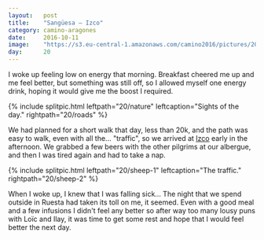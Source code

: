 ```yaml
---
layout:   post
title:    "Sangüesa — Izco"
category: camino-aragones
date:     2016-10-11
image:    "https://s3.eu-central-1.amazonaws.com/camino2016/pictures/20/sheep-2.jpg"
day:      20
---
```


I woke up feeling low on energy that morning. Breakfast cheered me up and me feel better, but something was still off, so I allowed myself one energy drink, hoping it would give me the boost I required.

{% include splitpic.html leftpath="20/nature" leftcaption="Sights of the day." rightpath="20/roads" %}

We had planned for a short walk that day, less than 20k, and the path was easy to walk, even with all the... "traffic", so we arrived at [Izco](https://www.google.fr/maps/place/31473+Izco,+Navarre,+Espagne/@42.6569012,-1.569586,11z/data=!4m12!1m6!3m5!1s0xd50a4f55fda0f39:0x5d9f8eca8f02998c!2sIzco!8m2!3d42.6597992!4d-1.4229566!3m4!1s0xd50a463d217a911:0x8b7e8900c5753ef9!8m2!3d42.656604!4d-1.4293599?hl=fr) early in the afternoon. We grabbed a few beers with the other pilgrims at our albergue, and then I was tired again and had to take a nap.

{% include splitpic.html leftpath="20/sheep-1" leftcaption="The traffic." rightpath="20/sheep-2" %}

When I woke up, I knew that I was falling sick... The night that we spend outside in Ruesta had taken its toll on me, it seemed. Even with a good meal and a few infusions I didn't feel any better so after way too many lousy puns with Loïc and Ilay, it was time to get some rest and hope that I would feel better the next day.

